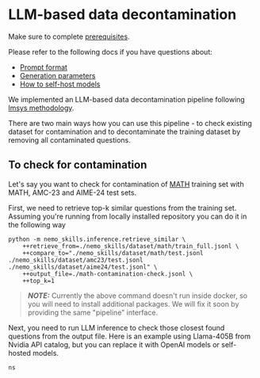 # LLM-based data decontamination

Make sure to complete [prerequisites](/docs/prerequisites.md).

Please refer to the following docs if you have questions about:
- [Prompt format](/docs/prompt-format.md)
- [Generation parameters](/docs/common-parameters.md)
- [How to self-host models](/docs/generation.md)

We implemented an LLM-based data decontamination pipeline following
[lmsys methodology](https://lmsys.org/blog/2023-11-14-llm-decontaminator/).

There are two main ways how you can use this pipeline - to check existing dataset
for contamination and to decontaminate the training dataset by removing all
contaminated questions.

## To check for contamination

Let's say you want to check for contamination of [MATH](https://github.com/hendrycks/math)
training set with MATH, AMC-23 and AIME-24 test sets.

First, we need to retrieve top-k similar questions from the training set. Assuming
you're running from locally installed repository you can do it in the following way

```
python -m nemo_skills.inference.retrieve_similar \
    ++retrieve_from=./nemo_skills/dataset/math/train_full.jsonl \
    ++compare_to="./nemo_skills/dataset/math/test.jsonl ./nemo_skills/dataset/amc23/test.jsonl ./nemo_skills/dataset/aime24/test.jsonl" \
    ++output_file=./math-contamination-check.jsonl \
    ++top_k=1
```

> **_NOTE:_** Currently the above command doesn't run inside docker, so you will need to install additional packages.
> We will fix it soon by providing the same "pipeline" interface.

Next, you need to run LLM inference to check those closest found questions from the output file. Here is an example
using Llama-405B from Nvidia API catalog, but you can replace it with OpenAI models or self-hosted models.

```
ns 
```
